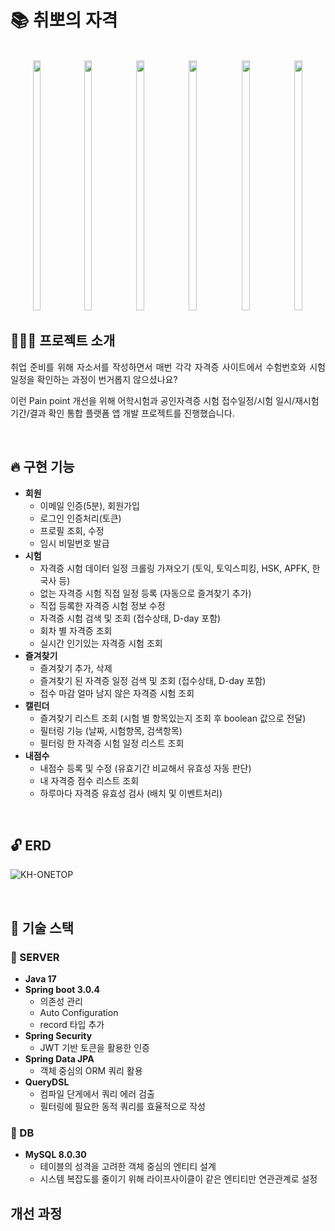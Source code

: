 # 📚 취뽀의 자격

<p align="center">
  <br>
  <img src="https://github.com/eet43/Thx2GettinaJob/assets/59008469/1aa58117-14b3-4857-82cc-f3c989edfddb" height="400px" width="15.5%">
  <img src="https://github.com/eet43/Thx2GettinaJob/assets/59008469/28195698-bfc7-43ca-b28d-b53200199135" height="400px" width="15.5%">
  <img src="https://github.com/eet43/Thx2GettinaJob/assets/59008469/2ad3af11-b959-4bd3-8ffe-1ff5c53f580d" height="400px" width="16%">
  <img src="https://github.com/eet43/Thx2GettinaJob/assets/59008469/8a85d299-e9bb-4b81-9318-05310f6eb35d" height="400px" width="16%">
  <img src="https://github.com/eet43/Thx2GettinaJob/assets/59008469/0071ea67-6108-49c3-a442-2edb43094ed0" height="400px" width="16%">
  <img src="https://github.com/eet43/Thx2GettinaJob/assets/59008469/9f906ca2-fe37-4224-b8d1-12355c021220" height="400px" width="16%">
  <br>
</p>

## 🙇🏻‍♂️ 프로젝트 소개

<p align="justify">
취업 준비를 위해 자소서를 작성하면서 매번 각각 자격증 사이트에서 수험번호와 시험 일정을 확인하는 과정이 번거롭지 않으셨나요?

이런 Pain point 개선을 위해 어학시험과 공인자격증 시험 접수일정/시험 일시/재시험 기간/결과 확인 통합 플랫폼 앱 개발 프로젝트를 진행했습니다.
</p>

<br>


## 🔥 구현 기능
- <b>회원</b>
  - 이메일 인증(5분), 회원가입
  - 로그인 인증처리(토큰)
  - 프로필 조회, 수정
  - 임시 비밀번호 발급
- <b>시험</b>
  - 자격증 시험 데이터 일정 크롤링 가져오기 (토익, 토익스피킹, HSK, APFK, 한국사 등)
  - 없는 자격증 시험 직접 일정 등록 (자동으로 즐겨찾기 추가)
  - 직접 등록한 자격증 시험 정보 수정
  - 자격증 시험 검색 및 조회 (접수상태, D-day 포함)
  - 회차 별 자격증 조회
  - 실시간 인기있는 자격증 시험 조회
- <b>즐겨찾기</b>
  - 즐겨찾기 추가, 삭제
  - 즐겨찾기 된 자격증 일정 검색 및 조회 (접수상태, D-day 포함)
  - 접수 마감 얼마 남지 않은 자격증 시험 조회
- <b>캘린더</b>
  - 즐겨찾기 리스트 조회 (시험 별 항목있는지 조회 후 boolean 값으로 전달)
  - 필터링 기능 (날짜, 시험항목, 검색항목)
  - 필터링 한 자격증 시험 일정 리스트 조회
- <b>내점수</b>
  - 내점수 등록 및 수정 (유효기간 비교해서 유효성 자동 판단)
  - 내 자격증 점수 리스트 조회
  - 하루마다 자격증 유효성 검사 (배치 및 이벤트처리)

<br>

## 🔓 ERD

![KH-ONETOP](https://github.com/eet43/Thx2GettinaJob/assets/59008469/4373e3f0-4e6d-48d3-85fd-46e6559052ec)

<br>

## 🌴 기술 스택
### 🍊 SERVER
- <b>Java 17</b>
- <b>Spring boot 3.0.4</b>  
  - 의존성 관리
  - Auto Configuration
  - record 타입 추가
- <b>Spring Security</b>  
  - JWT 기반 토큰을 활용한 인증
- <b>Spring Data JPA</b>  
  - 객체 중심의 ORM 쿼리 활용
- <b>QueryDSL</b>
  - 컴파일 단게에서 쿼리 에러 검출
  - 필터링에 필요한 동적 쿼리를 효율적으로 작성
### 🍎 DB
- <b>MySQL 8.0.30</b>  
  - 테이블의 성격을 고려한 객체 중심의 엔티티 설계
  - 시스템 복잡도를 줄이기 위해 라이프사이클이 같은 엔티티만 연관관계로 설정

## 개선 과정


<br>
